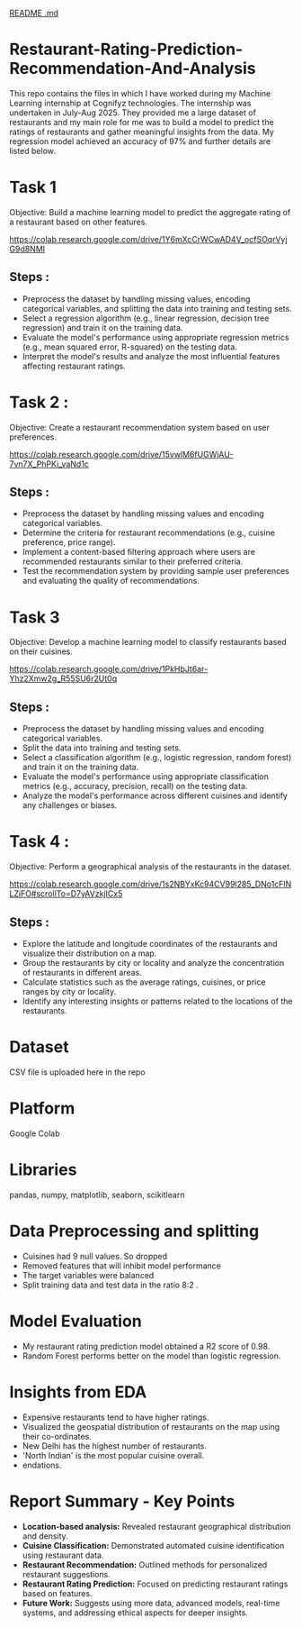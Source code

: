[README .md](https://github.com/user-attachments/files/21700141/README.md)
# Restaurant-Rating-Prediction-Recommendation-And-Analysis
This repo contains the files in which I have worked during my Machine Learning internship at Cognifyz technologies. The internship was undertaken in July-Aug 2025. They provided me a large dataset of restaurants and my main role for me was to build a model to predict the ratings of restaurants and gather meaningful insights from the data. My regression model achieved an accuracy of 97% and further details are listed below.

# Task 1
Objective: Build a machine learning model to predict the aggregate rating of a restaurant based on other features.

https://colab.research.google.com/drive/1Y6mXcCrWCwAD4V_ocfSOqrVyjG9d8NMI

## Steps :
* Preprocess the dataset by handling missing values, encoding categorical variables, and splitting the data into training and testing sets.
* Select a regression algorithm (e.g., linear regression, decision tree regression) and train it on the training data.
* Evaluate the model's performance using appropriate regression metrics (e.g., mean squared error, R-squared) on the testing data.
* Interpret the model's results and analyze the most influential features affecting restaurant ratings.

# Task 2 :
Objective: Create a restaurant recommendation system based on user preferences.

https://colab.research.google.com/drive/15vwlM6fUGWjAU-7vn7X_PhPKi_vaNd1c

## Steps :
* Preprocess the dataset by handling missing values and encoding categorical variables.
* Determine the criteria for restaurant recommendations (e.g., cuisine preference, price range).
* Implement a content-based filtering approach where users are recommended restaurants similar to their preferred criteria.
* Test the recommendation system by providing sample user preferences and evaluating the quality of recommendations.

# Task 3 
Objective: Develop a machine learning model to classify restaurants based on their cuisines.

https://colab.research.google.com/drive/1PkHbJt6ar-Yhz2Xmw2g_R55SU6r2Ut0q

## Steps :
* Preprocess the dataset by handling missing values and encoding categorical variables.
* Split the data into training and testing sets.
* Select a classification algorithm (e.g., logistic regression, random forest) and train it on the training data.
* Evaluate the model's performance using appropriate classification metrics (e.g., accuracy, precision, recall) on the testing data.
* Analyze the model's performance across different cuisines and identify any challenges or biases.

# Task 4 :
Objective: Perform a geographical analysis of the restaurants in the dataset.

https://colab.research.google.com/drive/1s2NBYxKc94CV99l285_DNo1cFlNLZiFO#scrollTo=D7yAVzkjICx5

## Steps : 
* Explore the latitude and longitude coordinates of the restaurants and visualize their distribution on a map.
* Group the restaurants by city or locality and analyze the concentration of restaurants in different areas.
* Calculate statistics such as the average ratings, cuisines, or price ranges by city or locality.
* Identify any interesting insights or patterns related to the locations of the restaurants.

# Dataset
CSV file is uploaded here in the repo

# Platform
Google Colab

# Libraries
pandas, numpy, matplotlib, seaborn, scikitlearn

# Data Preprocessing and splitting
* Cuisines had 9 null values. So dropped
* Removed features that will inhibit model performance
* The target variables were balanced
* Split training data and test data in the ratio 8:2  .

# Model Evaluation
* My restaurant rating prediction model obtained a R2 score of 0.98.
* Random Forest performs better on the model than logistic regression.

# Insights from EDA
* Expensive restaurants tend to have higher ratings.
* Visualized the geospatial distribution of restaurants on the map using their co-ordinates.
* New Delhi has the highest number of restaurants.
* 'North Indian' is the most popular cuisine overall.
* endations.

# Report Summary - Key Points

*   **Location-based analysis:** Revealed restaurant geographical distribution and density.
*   **Cuisine Classification:** Demonstrated automated cuisine identification using restaurant data.
*   **Restaurant Recommendation:** Outlined methods for personalized restaurant suggestions.
*   **Restaurant Rating Prediction:** Focused on predicting restaurant ratings based on features.
*   **Future Work:** Suggests using more data, advanced models, real-time systems, and addressing ethical aspects for deeper insights.
